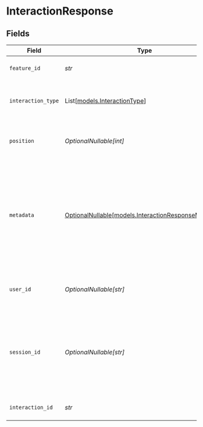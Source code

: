 # InteractionResponse


## Fields

| Field                                                                                                                                                                                                   | Type                                                                                                                                                                                                    | Required                                                                                                                                                                                                | Description                                                                                                                                                                                             | Example                                                                                                                                                                                                 |
| ------------------------------------------------------------------------------------------------------------------------------------------------------------------------------------------------------- | ------------------------------------------------------------------------------------------------------------------------------------------------------------------------------------------------------- | ------------------------------------------------------------------------------------------------------------------------------------------------------------------------------------------------------- | ------------------------------------------------------------------------------------------------------------------------------------------------------------------------------------------------------- | ------------------------------------------------------------------------------------------------------------------------------------------------------------------------------------------------------- |
| `feature_id`                                                                                                                                                                                            | *str*                                                                                                                                                                                                   | :heavy_check_mark:                                                                                                                                                                                      | ID of the item that was interacted with                                                                                                                                                                 | prod_123                                                                                                                                                                                                |
| `interaction_type`                                                                                                                                                                                      | List[[models.InteractionType](../models/interactiontype.md)]                                                                                                                                            | :heavy_check_mark:                                                                                                                                                                                      | Type of interaction or feedback                                                                                                                                                                         | [<br/>"positive_feedback",<br/>"click",<br/>"long_view"<br/>]                                                                                                                                           |
| `position`                                                                                                                                                                                              | *OptionalNullable[int]*                                                                                                                                                                                 | :heavy_minus_sign:                                                                                                                                                                                      | Position in search results where interaction occurred                                                                                                                                                   | 3                                                                                                                                                                                                       |
| `metadata`                                                                                                                                                                                              | [OptionalNullable[models.InteractionResponseMetadata]](../models/interactionresponsemetadata.md)                                                                                                        | :heavy_minus_sign:                                                                                                                                                                                      | Additional context about the interaction                                                                                                                                                                | {<br/>"device": "mobile",<br/>"duration_ms": 5000,<br/>"interaction_reason": "not_relevant",<br/>"page": "search_results",<br/>"page_number": 1,<br/>"results_count": 50,<br/>"search_latency_ms": 150,<br/>"viewport_position": 0.75<br/>} |
| `user_id`                                                                                                                                                                                               | *OptionalNullable[str]*                                                                                                                                                                                 | :heavy_minus_sign:                                                                                                                                                                                      | Customer's authenticated user identifier - persists across sessions                                                                                                                                     | customer_user_456                                                                                                                                                                                       |
| `session_id`                                                                                                                                                                                            | *OptionalNullable[str]*                                                                                                                                                                                 | :heavy_minus_sign:                                                                                                                                                                                      | Temporary identifier for a single search journey/session (typically 30min-1hr) - tracks anonymous and authenticated users                                                                               | sess_abc123                                                                                                                                                                                             |
| `interaction_id`                                                                                                                                                                                        | *str*                                                                                                                                                                                                   | :heavy_check_mark:                                                                                                                                                                                      | Unique identifier for this interaction                                                                                                                                                                  | int_xyz789                                                                                                                                                                                              |